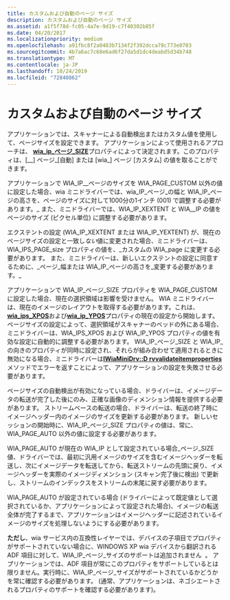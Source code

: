 ```yaml
---
title: カスタムおよび自動のページ サイズ
description: カスタムおよび自動のページ サイズ
ms.assetid: a1f5f78d-fc05-4a7e-9d19-c7f40302b85f
ms.date: 04/20/2017
ms.localizationpriority: medium
ms.openlocfilehash: a91fbc8f2a0483b7134f2f392dcca78c773e0703
ms.sourcegitcommit: 4b7a6ac7c68e6ad6f27da5d1dc4deabd5d34b748
ms.translationtype: MT
ms.contentlocale: ja-JP
ms.lasthandoff: 10/24/2019
ms.locfileid: "72840862"
---
```

# <a name="custom-and-auto-page-sizes"></a>カスタムおよび自動のページ サイズ


アプリケーションでは、スキャナーによる自動検出またはカスタム値を使用して、ページサイズを設定できます。 アプリケーションによって使用されるアプローチは、 [**wia\_ip\_ページ\_SIZE**](https://docs.microsoft.com/windows-hardware/drivers/image/wia-ips-page-size)プロパティによって決定されます。このプロパティは、[\_\_] ページ\_[自動] または [wia\_] ページ [カスタム] の値を取ることができます。

アプリケーションで WIA\_IP\_\_ページのサイズを WIA\_PAGE\_CUSTOM 以外の値に設定した場合、wia ミニドライバーでは、wia\_IP\_ページ\_の幅と WIA\_IP\_ページの高さを、ページのサイズに対して1000分の1インチ (001) で調整する必要があります。\_ また、ミニドライバーでは、WIA\_IP\_XEXTENT と WIA\_\_IP の値をページのサイズ (ピクセル単位) に調整する必要があります。

エクステントの設定 (WIA\_IP\_XEXTENT または WIA\_IP\_YEXTENT) が、現在のページサイズの設定と一致し*ない*値に変更された場合、ミニドライバーは、WIA\_IPS\_PAGE\_size プロパティの値を、\_カスタムの WIA\_page に変更する必要があります。 また、ミニドライバーは、新しいエクステントの設定に同意するために、\_ページ\_幅または WIA\_IP\_ページの高さを\_変更する必要があります。\_

アプリケーションで WIA\_IP\_ページ\_SIZE プロパティを WIA\_PAGE\_CUSTOM に設定した場合、現在の選択領域は影響を受けません。 WIA ミニドライバーは、現在のイメージのレイアウトを取得する必要があります。これは、 [**wia\_ips\_XPOS**](https://docs.microsoft.com/windows-hardware/drivers/image/wia-ips-xpos)および[**wia\_ip\_YPOS**](https://docs.microsoft.com/windows-hardware/drivers/image/wia-ips-ypos)プロパティの現在の設定から開始します。 ページサイズの設定によって、選択領域がスキャナーのベッドの外にある場合、ミニドライバーは、WIA\_IPS\_XPOS および WIA\_IP\_YPOS プロパティの値を有効な設定に自動的に調整する必要があります。 WIA\_IP\_ページ\_SIZE と WIA\_IP\_の向きのプロパティが同時に設定され、それらが組み合わせて適用されるときに無効になる場合、ミニドライバーは[**IWiaMiniDrv::D rvvalidateitemproperties**](https://docs.microsoft.com/windows-hardware/drivers/ddi/wiamindr_lh/nf-wiamindr_lh-iwiaminidrv-drvvalidateitemproperties)メソッドでエラーを返すことによって、アプリケーションの設定を失敗させる必要があります。

ページサイズの自動検出が有効になっている場合、ドライバーは、イメージデータの転送が完了した後にのみ、正確な画像のディメンション情報を提供する必要があります。 ストリームベースの転送の場合、ドライバーは、転送の終了時にイメージヘッダー内のイメージのサイズを更新する必要があります。 新しいセッションの開始時に、WIA\_IP\_ページ\_SIZE プロパティの値は、常に、WIA\_PAGE\_AUTO 以外の値に設定する必要があります。

WIA\_PAGE\_AUTO が現在の WIA\_IP として設定されている場合\_ページ\_SIZE 値、ドライバーでは、最初に汎用イメージのサイズを含むイメージヘッダーを転送し、次にイメージデータを転送してから、転送ストリームの先頭に戻り、イメージヘッダーを実際のイメージディメンション (スキャン完了後に検出) で更新し、ストリームのインデックスをストリームの末尾に戻す必要があります。

WIA\_PAGE\_AUTO が設定されている場合 (ドライバーによって既定値として選択されているか、アプリケーションによって設定された場合)、イメージの転送全体が完了するまで、アプリケーションはイメージヘッダーに記述されているイメージのサイズを処理しないようにする必要があります。

**ただし**、wia サービス内の互換性レイヤーでは、デバイスの子項目でプロパティがサポートされていない場合に、WINDOWS XP wia デバイスから翻訳される ADF 項目に対して、WIA\_IP\_ページ\_サイズのサポートは追加されません  。 アプリケーションでは、ADF 項目が常にこのプロパティをサポートしているとは限りません。実行時に、WIA\_IP\_ページ\_サイズがサポートされているかどうかを常に確認する必要があります。 (通常、アプリケーションは、ネゴシエートされるプロパティのサポートを確認する必要があります)。

 

 

 




